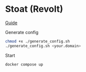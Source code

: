 # Stoat (Revolt)

[Guide](https://github.com/stoatchat/self-hosted)

Generate config

```bash
chmod +x ./generate_config.sh
./generate_config.sh <your.domain>
```

Start

```bash
docker compose up
```
